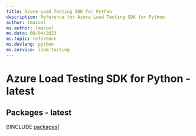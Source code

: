 ```yaml
---
title: Azure Load Testing SDK for Python
description: Reference for Azure Load Testing SDK for Python
author: lmazuel
ms.author: lmazuel
ms.data: 08/04/2023
ms.topic: reference
ms.devlang: python
ms.service: load-testing
---
```

# Azure Load Testing SDK for Python - latest

## Packages - latest
[!INCLUDE [packages](load-testing-index.md)]